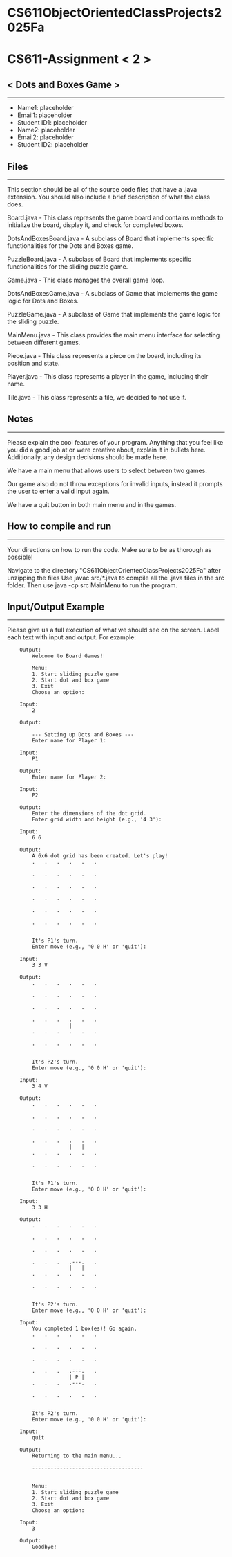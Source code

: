 # CS611ObjectOrientedClassProjects2025Fa





# CS611-Assignment < 2 >
## < Dots and Boxes Game >
---------------------------------------------------------------------------
- Name1: placeholder
- Email1: placeholder
- Student ID1: placeholder
- Name2: placeholder
- Email2: placeholder
- Student ID2: placeholder

## Files
---------------------------------------------------------------------------

This section should be all of the source code files that have a .java extension. You should also include a brief description of what the class does.

Board.java - This class represents the game board and contains methods to initialize the board, display it, and check for completed boxes.

DotsAndBoxesBoard.java - A subclass of Board that implements specific functionalities for the Dots and Boxes game.

PuzzleBoard.java - A subclass of Board that implements specific functionalities for the sliding puzzle game.

Game.java - This class manages the overall game loop.

DotsAndBoxesGame.java - A subclass of Game that implements the game logic for Dots and Boxes.

PuzzleGame.java - A subclass of Game that implements the game logic for the sliding puzzle.

MainMenu.java - This class provides the main menu interface for selecting between different games.

Piece.java - This class represents a piece on the board, including its position and state.

Player.java - This class represents a player in the game, including their name.

Tile.java - This class represents a tile, we decided to not use it.


## Notes
---------------------------------------------------------------------------
Please explain the cool features of your program. Anything that you feel like you did a good job at or were creative about, explain it in bullets here. Additionally, any design decisions should be made here.

We have a main menu that allows users to select between two games. 

Our game also do not throw exceptions for invalid inputs, instead it prompts the user to enter a valid input again.

We have a quit button in both main menu and in the games.


## How to compile and run
---------------------------------------------------------------------------
Your directions on how to run the code. Make sure to be as thorough as possible!

Navigate to the directory "CS611ObjectOrientedClassProjects2025Fa" after unzipping the files
Use javac src/*.java   to compile all the .java files in the src folder.
Then use java -cp src MainMenu to run the program.

## Input/Output Example
---------------------------------------------------------------------------
Please give us a full execution of what we should see on the screen. Label each text with input and output. For example:

```
    Output:
        Welcome to Board Games!

        Menu:
        1. Start sliding puzzle game
        2. Start dot and box game
        3. Exit
        Choose an option:

    Input:
        2

    Output:
        
        --- Setting up Dots and Boxes ---
        Enter name for Player 1:
    
    Input:
        P1

    Output:
        Enter name for Player 2:
    
    Input:
        P2

    Output:
        Enter the dimensions of the dot grid.
        Enter grid width and height (e.g., '4 3'): 
    
    Input:
        6 6

    Output:
        A 6x6 dot grid has been created. Let's play!
        .   .   .   .   .   .

        .   .   .   .   .   .

        .   .   .   .   .   .

        .   .   .   .   .   .

        .   .   .   .   .   .

        .   .   .   .   .   .


        It's P1's turn.
        Enter move (e.g., '0 0 H' or 'quit'):

    Input:
        3 3 V

    Output:
        .   .   .   .   .   .

        .   .   .   .   .   .

        .   .   .   .   .   .

        .   .   .   .   .   .
                    |
        .   .   .   .   .   .

        .   .   .   .   .   .


        It's P2's turn.
        Enter move (e.g., '0 0 H' or 'quit'):

    Input:
        3 4 V

    Output:
        .   .   .   .   .   .

        .   .   .   .   .   .

        .   .   .   .   .   .

        .   .   .   .   .   .
                    |   |
        .   .   .   .   .   .

        .   .   .   .   .   .


        It's P1's turn.
        Enter move (e.g., '0 0 H' or 'quit'):

    Input:
        3 3 H
    
    Output:
        .   .   .   .   .   .

        .   .   .   .   .   .

        .   .   .   .   .   .

        .   .   .   .---.   .
                    |   |
        .   .   .   .   .   .

        .   .   .   .   .   .


        It's P2's turn.
        Enter move (e.g., '0 0 H' or 'quit'):

    Input:
        You completed 1 box(es)! Go again.
        .   .   .   .   .   .

        .   .   .   .   .   .

        .   .   .   .   .   .

        .   .   .   .---.   .
                    | P |
        .   .   .   .---.   .

        .   .   .   .   .   .


        It's P2's turn.
        Enter move (e.g., '0 0 H' or 'quit'):

    Input:
        quit

    Output:
        Returning to the main menu...

        ------------------------------------


        Menu:
        1. Start sliding puzzle game
        2. Start dot and box game
        3. Exit
        Choose an option:

    Input:
        3

    Output:
        Goodbye!


```


